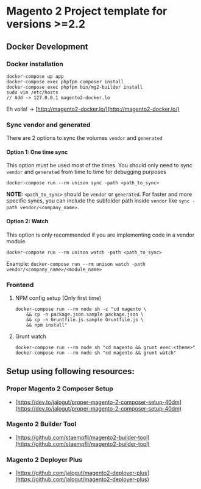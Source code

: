 # Magento 2 Project template for versions >=2.2

## Docker Development

### Docker installation

```
docker-compose up app
docker-compose exec phpfpm composer install
docker-compose exec phpfpm bin/mg2-builder install
sudo vim /etc/hosts
// Add -> 127.0.0.1 magento2-docker.lo
```

Eh voila! -> [http://magento2-docker.lo/](http://magento2-docker.lo/)

### Sync vendor and generated

There are 2 options to sync the volumes `vendor` and `generated`

#### Option 1: One time sync

This option must be used most of the times. You should only need to sync `vendor` and `generated` from time to time for debugging purposes

```
docker-compose run --rm unison sync -path <path_to_sync>
```

**NOTE:** `<path_to_sync>` should be `vendor` or `generated`. For faster and more specific syncs, you can include the subfolder path inside `vendor` like `sync -path vendor/<company_name>`.

#### Option 2: Watch

This option is only recommended if you are implementing code in a vendor module.

```
docker-compose run --rm unison watch -path <path_to_sync>
```

Example: `docker-compose run --rm unison watch -path vendor/<company_name>/<module_name>`

### Frontend

1. NPM config setup (Only first time)

	```
	docker-compose run --rm node sh -c "cd magento \
	    && cp -n package.json.sample package.json \
        && cp -n Gruntfile.js.sample Gruntfile.js \
        && npm install"
	```

2. Grunt watch

	```
	docker-compose run --rm node sh "cd magento && grunt exec:<theme>"
	docker-compose run --rm node sh "cd magento && grunt watch"
	```

## Setup using following resources:

### Proper Magento 2 Composer Setup

* [https://dev.to/jalogut/proper-magento-2-composer-setup-40dm](https://dev.to/jalogut/proper-magento-2-composer-setup-40dm)

### Magento 2 Builder Tool

* [https://github.com/staempfli/magento2-builder-tool](https://github.com/staempfli/magento2-builder-tool)

### Magento 2 Deployer Plus

* [https://github.com/jalogut/magento2-deployer-plus](https://github.com/jalogut/magento2-deployer-plus)